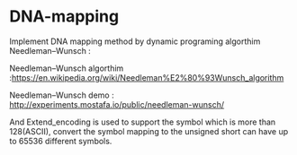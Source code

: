 # DNA-mapping
Implement DNA mapping method by dynamic programing algorthim Needleman–Wunsch : 

Needleman–Wunsch algorthim :https://en.wikipedia.org/wiki/Needleman%E2%80%93Wunsch_algorithm

Needleman–Wunsch demo : http://experiments.mostafa.io/public/needleman-wunsch/

And Extend_encoding is used to support the symbol which is more than 128(ASCII), convert the symbol mapping to the unsigned short can have
up to 65536 different symbols.

